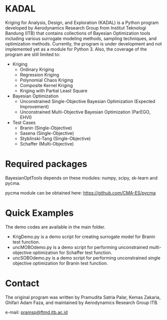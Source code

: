# KADAL
Kriging for Analysis, Design, and Exploration (KADAL) is a Python program developed by Aerodynamics Research Group from Institut Teknologi Bandung (ITB) that contains collections of Bayesian Optimization tools including various surrogate modeling methods, sampling techniques, and optimization methods.
Currently, the program is under development and not implemented yet as a module for Python 3. Also, the coverage of the program are still limited to:

* Kriging
  * Ordinary Kriging
  * Regression Kriging
  * Polynomial Chaos Kriging
  * Composite Kernel Kriging
  * Kriging with Partial Least Square
* Bayesian Optimization
  * Unconstrained Single-Objective Bayesian Optimization (Expected Improvement)
  * Unconstrained Multi-Objective Bayesian Optimization (ParEGO, EHVI)
* Test Cases
  * Branin (Single-Objective)
  * Sasena (Single-Objective)
  * Styblinski-Tang (Single-Objective)
  * Schaffer (Multi-Objective)
  
# Required packages
BayesianOptTools depends on these modules: numpy, scipy, sk-learn and pycma.

pycma module can be obtained here: https://github.com/CMA-ES/pycma

# Quick Examples
The demo codes are available in the main folder. 
* KrigDemo.py is a demo script for creating surrogate model for Branin test function.
* uncMOBOdemo.py is a demo script for performing unconstrained multi-objective optimization for Schaffer test function.
* uncSOBOdemo.py is a demo script for performing unconstrained single objective optimization for Branin test function.

# Contact
The original program was written by Pramudita Satria Palar, Kemas Zakaria, Ghifari Adam Faza, and maintained by Aerodynamics Research Group ITB. 

e-mail: pramsp@ftmd.itb.ac.id
